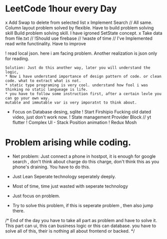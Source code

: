 # LeetCode 1hour every Day



x Add Swap to delete from selected list
x Implement Search // All same. Column layout problem solved by flexible. Have to build problem solving skill
    Build problem solving skill.
    I have igroned SetState concept.
x Take data from file.txt // !Should use firebase // !waste of time // I've Implemented read write functinality.
    Have to improve

! read local json. here i am facing problem.
    Another realization is json only for reading.

    Solution: Just do this another way, later you will understand the logic,
    * Now i have understand importance of design pattern of code. or clean code. what to extract what is not.
    * static type programing is very cool. understand how fool i was thinking no static langueage is life.
    * you have to follow some instruction first, after a certain levle you can go your own way.
    mutable and immutable var is very imporatnt to think about.
    

- Focus on Database desing, sqlite
! Start Firshipio 
    Fucking old dated video, just don't work now.
! State management Provider Block // yt flutter
! Complex UI - Stack Position animation
! Redux Mosh


# Problem arising while coding.
- Net problem: Just connect a phone in hostpot, it is enough for google search , don't think about charge do this charge, don't think this as you phone's draining. You have to do this.

- Just Lean Seperate technology seperately deeply.
- Most of time, time just wasted with seperate technology
- Just focus on problem.
- Try to solve this problem, if this is seperate problem , then also jump there.




/* End of the day you have to take all part as problem and have to solve it. This part can ui, this can business logic or this can database. you have to solve all of this, their is nothing all about frontend or backed. */


